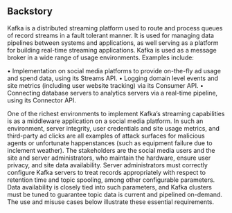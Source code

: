 ## Backstory
Kafka is a distributed streaming platform used to route and process queues of record streams in a fault tolerant manner.  It is used for managing data pipelines between systems and applications, as well serving as a platform for building real-time streaming applications.
Kafka is used as a message broker in a wide range of usage environments.  Examples include:

•	Implementation on social media platforms to provide on-the-fly ad usage and spend data, using its Streams API.
•	Logging domain level events and site metrics (including user website tracking) via its Consumer API.
•	Connecting database servers to analytics servers via a real-time pipeline, using its Connector API. 

One of the richest environments to implement Kafka’s streaming capabilities is as a middleware application on a social media platform. In such an environment, server integrity, user credentials and site usage metrics, and third-party ad clicks are all examples of attack surfaces for malicious agents or unfortunate happenstances (such as equipment failure due to inclement weather).
The stakeholders are the social media users and the site and server administrators, who maintain the hardware, ensure user privacy, and site data availability.  Server administrators must correctly configure Kafka servers to treat records appropriately with respect to retention time and topic spooling, among other configurable parameters.  Data availability is closely tied into such parameters, and Kafka clusters must be tuned to guarantee topic data is current and pipelined on-demand.  The use and misuse cases below illustrate these essential requirements.

